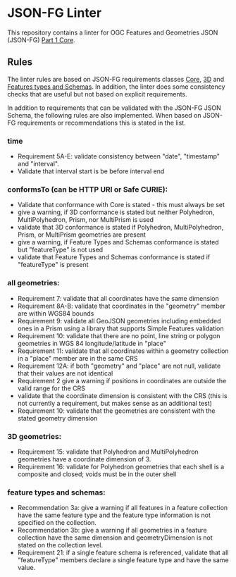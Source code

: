 # JSON-FG Linter

This repository contains a linter for OGC Features and Geometries JSON (JSON-FG) [Part 1 Core](https://docs.ogc.org/DRAFTS/21-045.html).

## Rules

The linter rules are based on JSON-FG requirements classes [Core](https://docs.ogc.org/DRAFTS/21-045.html#rc_core), [3D](https://docs.ogc.org/DRAFTS/21-045.html#rc_3d) and [Features types and Schemas](https://docs.ogc.org/DRAFTS/21-045.html#rc_types-schemas). In addition, the linter does some consistency checks that are useful but not based on explicit requirements.

In addition to requirements that can be validated with the JSON-FG JSON Schema, the following rules are also implemented. When based on JSON-FG requirements or recommendations this is stated in the list.

### time

- Requirement 5A-E: validate consistency between "date", "timestamp" and "interval".
- Validate that interval start is be before interval end

### conformsTo (can be HTTP URI or Safe CURIE):

- Validate that conformance with Core is stated - this must always be set
- give a warning, if 3D conformance is stated but neither Polyhedron, MultiPolyhedron, Prism, nor MultiPrism is used
- validate that 3D conformance is stated if Polyhedron, MultiPolyhedron, Prism, or MultiPrism geometries are present
- give a warning, if Feature Types and Schemas conformance is stated but "featureType" is not used
- validate that Feature Types and Schemas conformance is stated if "featureType" is present

### all geometries:

- Requirement 7: validate that all coordinates have the same dimension
- Requirement 8A-B: validate that coordinates in the "geometry" member are within WGS84 bounds
- Requirement 9: validate all GeoJSON geometries including embedded ones in a Prism using a library that supports Simple Features validation
- Requirement 10: validate that there are no point, line string or polygon geometries in WGS 84 longitude/latitude in "place"
- Requirement 11: validate that all coordinates within a geometry collection in a "place" member are in the same CRS
- Requirement 12A: if both "geometry" and "place" are not null, validate that their values are not identical
- Requirement 2 give a warning if positions in coordinates are outside the valid range for the CRS
- validate that the coordinate dimension is consistent with the CRS (this is not currently a requirement, but makes sense as an additional test)
- Requirement 10: validate that the geometries are consistent with the stated geometry dimension

### 3D geometries:

- Requirement 15: validate that Polyhedron and MultiPolyhedron geometries have a coordinate dimension of 3.
- Requirement 16: validate for Polyhedron geometries that each shell is a composite and closed; voids must be in the outer shell

### feature types and schemas:

- Recommendation 3a: give a warning if all features in a feature collection have the same feature type and the feature type information is not specified on the collection.
- Recommendation 3b: give a warning if all geometries in a feature collection have the same dimension and geometryDimension is not stated on the collection level.
- Requirement 21: if a single feature schema is referenced, validate that all "featureType" members declare a single feature type and have the same value.
